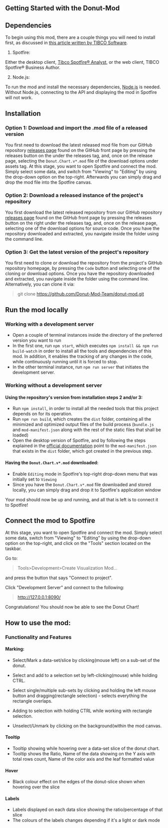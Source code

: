 ## Getting Started with the Donut-Mod

## Dependencies

To begin using this mod, there are a couple things you will need to install first, as discussed in [this article written by TIBCO Software](https://tibcosoftware.github.io/spotfire-mods/docs/getting-started/).

1. Spotfire:

Either the desktop client, [Tibco Spotfire® Analyst](https://www.tibco.com/products/tibco-spotfire), or   the web client, TIBCO Spotfire® Business Author.

2. Node.js:

To run the mod and install the necessary dependencies, [Node.js](https://nodejs.org/en/download/) is needed. Without Node.js, connecting to the API and displaying the mod in Spotfire will not work.

## Installation

<!--Describe the prerequisites and how to use the add-on mode, as well as data compatibility.-->

### Option 1: Download and import the .mod file of a released version
You first need to download the latest released mod file from our GitHub repository [releases page](https://github.com/Donut-Mod-Team/donut-mod/releases) found on the GitHub front page by pressing the releases button on the under the releases tag, and, once on the release page, selecting the `Donut.Chart.v*.mod` file of the download options under assets tag. At this stage, you want to open Spotfire and connect the mod. Simply select some data, and switch from "Viewing" to "Editing" by using the drop-down option on the top-right. Afterwards you can simply drag and drop the mod file into the Spotfire canvas.

### Option 2: Download a released instance of the project's repository
You first download the latest released repository from our GitHub repository [releases page](https://github.com/Donut-Mod-Team/donut-mod/releases) found on the GitHub front page by pressing the releases button on the right under the releases tag, and, once on the release page, selecting one of the download options for source code.
Once you have the repository downloaded and extracted, you navigate inside the folder using the command line.

### Option 3: Get the latest version of the project's repository 
You first need to clone or download the repository from the project's GitHub repository homepage, by pressing the `Code` button and selecting one of the cloning or download options.
Once you have the repository downloaded and extracted, you navigate inside the folder using the command line. Alternatively, you can clone it via:

>git clone https://github.com/Donut-Mod-Team/donut-mod.git

## Run the mod locally

### Working with a development server

- Open a couple of terminal instances inside the directory of the preferred version you want to run
- In the first one, run `npm start`, which executes `npm install && npm run build-watch` in order to install all the tools and dependencies of this mod. In addition, it enables the tracking of any changes in the code, while continuously running until it is forced to stop.
- In the other terminal instance, run `npm run server` that initiates the development server.

### Working without a development server

#### Using the repository's version from installation steps 2 and/or 3:
- Run `npm install`, in order to install all the needed tools that this project depends on for its operation.
- Run `npm run build`, which creates the `dist` folder, containing all the minimized and optimized output files of the build process (`bundle.js` and `mod-manifest.json` along with the rest of the static files that shall be loaded)
- Open the desktop version of Spotfire, and by following the steps explained in the [official documentation](https://tibcosoftware.github.io/spotfire-mods/docs/getting-started) point to the `mod-manifest.json` that exists in the `dist` folder, which got created in the previous step.

#### Having the `Donut.Chart.v*.mod` downloaded:
- Enable `Editing` mode in Spotfire's top-right drop-down menu that was initially set to `Viewing`
- Since you have the `Donut.Chart.v*.mod` file downloaded and stored locally, you can simply drag and drop it to Spotfire's application window

Your mod should now be up and running, and all that is left is to connect it to Spotfire!

## Connect the mod to Spotfire

<!--Describe how to use the mode and integrate with the Spotfire.-->

At this stage, you want to open Spotfire and connect the mod. Simply select some data, switch from "Viewing" to "Editing" by using the drop-down option on the top-right, and click on the "Tools" section located on the taskbar.

Go to:
> Tools>Development>Create Visualization Mod...

and press the button that says "Connect to project".

Click "Development Server" and connect to the following:

>http://127.0.0.1:8090/

Congratulations! You should now be able to see the Donut Chart!

## How to use the mod:

### Functionality and Features

#### Marking:
- Select/Mark a data-set/slice by clicking(mouse left) on a sub-set of the donut.

- Select and add to a selection set by left-clicking(mouse) while holding CTRL.

- Select single/multiple sub-sets by clicking and holding the left mouse button and dragging(rectangle selection) - selects everything the rectangle overlaps.

- Adding to selection with holding CTRL while working with rectangle selection.

- Unselect/Unmark by clicking on the background(within the mod canvas.

#### Tooltip

- Tooltip showing while hovering over a data-set slice of the donut chart. 
- Tooltip shows the Ratio, Name of the data showing on the Y axis with total rows count, Name of the color axis and the leaf formatted value

#### Hover

- Black colour effect on the edges of the donut-slice shown when hovering over the slice

#### Labels

- Labels displayed on each data slice showing the ratio/percentage of that slice
- The colours of the labels changes depending if it's a light or dark mode
